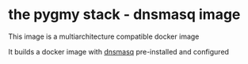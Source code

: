 # the pygmy stack - dnsmasq image

This image is a multiarchitecture compatible docker image

It builds a docker image with [dnsmasq](https://thekelleys.org.uk/dnsmasq/doc.html) pre-installed and configured